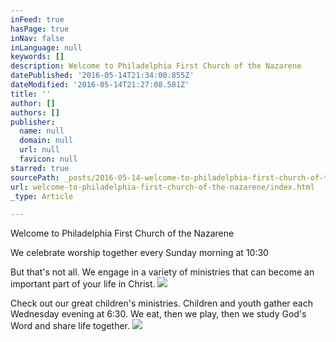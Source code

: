 ```yaml
---
inFeed: true
hasPage: true
inNav: false
inLanguage: null
keywords: []
description: Welcome to Philadelphia First Church of the Nazarene
datePublished: '2016-05-14T21:34:00.855Z'
dateModified: '2016-05-14T21:27:08.581Z'
title: ''
author: []
authors: []
publisher:
  name: null
  domain: null
  url: null
  favicon: null
starred: true
sourcePath: _posts/2016-05-14-welcome-to-philadelphia-first-church-of-the-nazarene.md
url: welcome-to-philadelphia-first-church-of-the-nazarene/index.html
_type: Article

---
```

Welcome to Philadelphia First Church of the Nazarene

We celebrate worship together every Sunday morning at 10:30

But that's not all. We engage in a variety of ministries that can become an important part of your life in Christ.
![](https://the-grid-user-content.s3-us-west-2.amazonaws.com/aacb562d-6a00-43e7-84b2-99ab541101dc.jpg)

Check out our great children's ministries. Children and youth gather each Wednesday evening at 6:30\. We eat, then we play, then we study God's Word and share life together.
![](https://the-grid-user-content.s3-us-west-2.amazonaws.com/d794d05a-4e17-42e5-8752-19d6221a50c0.png)
